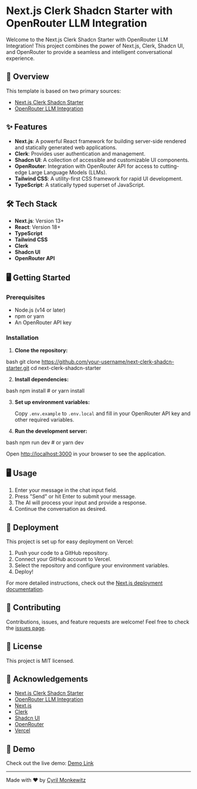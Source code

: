 # Next.js Clerk Shadcn Starter with OpenRouter LLM Integration

Welcome to the Next.js Clerk Shadcn Starter with OpenRouter LLM Integration! This project combines the power of Next.js, Clerk, Shadcn UI, and OpenRouter to provide a seamless and intelligent conversational experience.

## 🚀 Overview

This template is based on two primary sources:
- [Next.js Clerk Shadcn Starter](https://github.com/xleron/next-clerk-shadcn-starter)
- [OpenRouter LLM Integration](https://github.com/sherrybabe1978/openrouter-llm-integration)

## ✨ Features

- **Next.js**: A powerful React framework for building server-side rendered and statically generated web applications.
- **Clerk**: Provides user authentication and management.
- **Shadcn UI**: A collection of accessible and customizable UI components.
- **OpenRouter**: Integration with OpenRouter API for access to cutting-edge Large Language Models (LLMs).
- **Tailwind CSS**: A utility-first CSS framework for rapid UI development.
- **TypeScript**: A statically typed superset of JavaScript.

## 🛠️ Tech Stack

- **Next.js**: Version 13+
- **React**: Version 18+
- **TypeScript**
- **Tailwind CSS**
- **Clerk**
- **Shadcn UI**
- **OpenRouter API**

## 🖥️ Getting Started

### Prerequisites

- Node.js (v14 or later)
- npm or yarn
- An OpenRouter API key

### Installation

1. **Clone the repository:**


bash git clone https://github.com/your-username/next-clerk-shadcn-starter.git cd next-clerk-shadcn-starter

2. **Install dependencies:**


bash npm install # or yarn install

3. **Set up environment variables:**

    Copy `.env.example` to `.env.local` and fill in your OpenRouter API key and other required variables.

4. **Run the development server:**


bash npm run dev # or yarn dev

Open [http://localhost:3000](http://localhost:3000) in your browser to see the application.

## 🖥️ Usage

1. Enter your message in the chat input field.
2. Press "Send" or hit Enter to submit your message.
3. The AI will process your input and provide a response.
4. Continue the conversation as desired.

## 🚀 Deployment

This project is set up for easy deployment on Vercel:

1. Push your code to a GitHub repository.
2. Connect your GitHub account to Vercel.
3. Select the repository and configure your environment variables.
4. Deploy!

For more detailed instructions, check out the [Next.js deployment documentation](https://nextjs.org/docs/deployment).

## 🤝 Contributing

Contributions, issues, and feature requests are welcome! Feel free to check the [issues page](https://github.com/your-username/next-clerk-shadcn-starter/issues).

## 📝 License

This project is MIT licensed.

## 🙏 Acknowledgements

- [Next.js Clerk Shadcn Starter](https://github.com/xleron/next-clerk-shadcn-starter)
- [OpenRouter LLM Integration](https://github.com/sherrybabe1978/openrouter-llm-integration)
- [Next.js](https://nextjs.org/)
- [Clerk](https://clerk.dev/)
- [Shadcn UI](https://shadcn.dev/)
- [OpenRouter](https://openrouter.ai/)
- [Vercel](https://vercel.com/)

## 📄 Demo

Check out the live demo: [Demo Link](https://your-demo-link.vercel.app)

---

Made with ❤️ by [Cyril Monkewitz](https://cyrilmonkewitz.com)